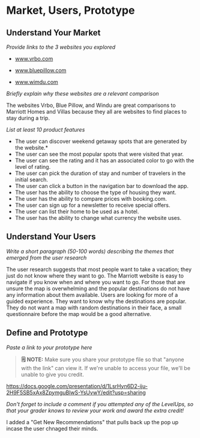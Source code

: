 # Market, Users, Prototype

## Understand Your Market
*Provide links to the 3 websites you explored* 

  - www.vrbo.com 

  - www.bluepillow.com 

  - www.wimdu.com 

*Briefly explain why these websites are a relevant comparison* 

  The websites Vrbo, Blue Pillow, and Windu are great comparisons to Marriott Homes 
  and Villas because they all are websites to find places to stay during a trip. 

    
*List at least 10 product features*

  - The user can discover weekend getaway spots that are generated by the website.*
  - The user can see the most popular spots that were visited that year. 
  - The user can see the rating and it has an associated color to go with the level of 
    rating.
  - The user can pick the duration of stay and number of travelers in the initial 
    search.
  - The user can click a button in the navigation bar to download the app.
  - The user has the ability to choose the type of housing they want.
  - The user has the ability to compare prices with booking.com.
  - The user can sign up for a newsletter to receive special offers.
  - The user can list their home to be used as a hotel.
  - The user has the ability to change what currency the website uses.

   

## Understand Your Users
*Write a short paragraph (50-100 words) describing the themes that emerged from the user research*

The user research suggests that most people want to take a vacation; they just do not know where they want to go. The Marriott website is easy to navigate if you know when and where you want to go. For those that are unsure the map is overwhelming and the popular destinations do not have any information about them available. Users are looking for more of a guided experience. They want to know why the destinations are popular. They do not want a map with random destinations in their face, a small questionnaire before the map would be a good alternative. 



## Define and Prototype
*Paste a link to your prototype here* 
> **🗒️ NOTE:** Make sure you share your prototype file so that "anyone with the link" can view it. If we're unable to access your file, we'll be unable to give you credit.

https://docs.google.com/presentation/d/1LsrHyn6D2-iju-2H9F5SB5xAx8ZpymguBlwS-YsUvwY/edit?usp=sharing 

*Don't forget to include a comment if you attempted any of the LevelUps, so that your grader knows to review your work and award the extra credit!*

I added a "Get New Recommendations" that pulls back up the pop up incase the user chnaged their minds.
